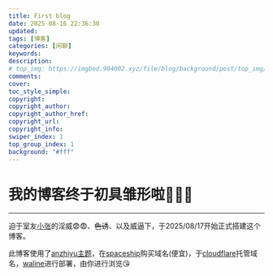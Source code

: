 ```yaml
---
title: First blog
date: 2025-08-16 22:36:30
updated:
tags: [博客]
categories: [闲聊]
keywords: 
description:
# top_img: https://imgbed.904002.xyz/file/blog/background/post/top_img/1755703950223_烟花.jpg
comments:
cover:
toc_style_simple:
copyright:
copyright_author:
copyright_author_href:
copyright_url:
copyright_info:
swiper_index: 1
top_group_index: 1
background: "#fff"
---
```

# 我的博客终于初具雏形啦🎇🎇🎇

------

迫于室友[小张](https://hub.xiaozhangya.xin/about/)的淫威😨😨、~~色诱~~、以及威逼下，于2025/08/17开始正式搭建这个博客。

此博客使用了[anzhiyu主题](https://docs.anheyu.com/)，在[spaceship](https://www.spaceship.com/zh/domains/)购买域名(便宜)，于[cloudflare](https://dash.cloudflare.com/)托管域名，[waline](https://vercel.com/)进行部署，由你进行浏览😘